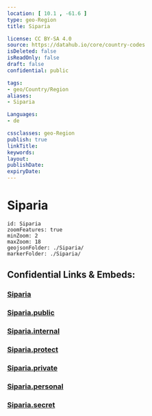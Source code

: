 ```yaml
---
location: [ 10.1 , -61.6 ] 
type: geo-Region
title: Siparia

license: CC BY-SA 4.0
source: https://datahub.io/core/country-codes
isDeleted: false
isReadOnly: false
draft: false
confidential: public

tags:
- geo/Country/Region
aliases:
- Siparia

Languages:
- de

cssclasses: geo-Region
publish: true
linkTitle: 
keywords: 
layout: 
publishDate: 
expiryDate: 
---
```


# Siparia

```leaflet
id: Siparia
zoomFeatures: true 
minZoom: 2 
maxZoom: 18
geojsonFolder: ./Siparia/
markerFolder: ./Siparia/
```


## Confidential Links & Embeds: 

### [Siparia](/_Standards/Earth/Continent/America~Caribbean/Trinidad_and_Tobago~Islands/Regions~Trinidad-Tobago/Siparia.md) 

### [Siparia.public](/_public/Earth/Continent/America~Caribbean/Trinidad_and_Tobago~Islands/Regions~Trinidad-Tobago/Siparia.public.md) 

### [Siparia.internal](/_internal/Earth/Continent/America~Caribbean/Trinidad_and_Tobago~Islands/Regions~Trinidad-Tobago/Siparia.internal.md) 

### [Siparia.protect](/_protect/Earth/Continent/America~Caribbean/Trinidad_and_Tobago~Islands/Regions~Trinidad-Tobago/Siparia.protect.md) 

### [Siparia.private](/_private/Earth/Continent/America~Caribbean/Trinidad_and_Tobago~Islands/Regions~Trinidad-Tobago/Siparia.private.md) 

### [Siparia.personal](/_personal/Earth/Continent/America~Caribbean/Trinidad_and_Tobago~Islands/Regions~Trinidad-Tobago/Siparia.personal.md) 

### [Siparia.secret](/_secret/Earth/Continent/America~Caribbean/Trinidad_and_Tobago~Islands/Regions~Trinidad-Tobago/Siparia.secret.md)

